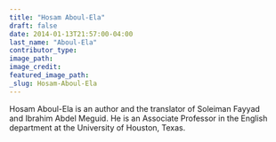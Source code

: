 ```yaml
---
title: "Hosam Aboul-Ela"
draft: false
date: 2014-01-13T21:57:00-04:00
last_name: "Aboul-Ela"
contributor_type:
image_path:
image_credit:
featured_image_path:
_slug: Hosam-Aboul-Ela
---
```


Hosam Aboul-Ela is an author and the translator of Soleiman Fayyad and Ibrahim Abdel Meguid. He is an Associate Professor in the English department at the University of Houston, Texas.

